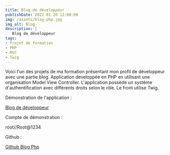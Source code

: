 ```yaml
---
title: Blog de développeur
publishDate: 2022-01-20 12:00:00
img: /assets/blog-php.jpg
img_alt: Blog
description: | 
   Blog de développeur
tags:
- Projet de formation
- PHP
- MVC
- Twig
---
```


Voici l'un des projets de ma formation présentant mon profil de développeur avec une partie blog.
Application developpée en PHP en utilisant une organisation Model View Controller. 
L'application possède un systéme d'authentification avec différents droits selon le rôle.
Le front utilise Twig.

Démonstration de l'application :

<a href="https://www.sebdru.fr/Blog-Php/" target="_blank">Blog de développeur</a>

Compte de démonstration :

root//Root@1234

Github :

<a href="https://github.com/sebzz07/Blog-Php" target="_blank">Github Blog Php</a>


